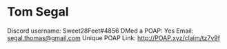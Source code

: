 # Tom Segal

Discord username: Sweet28Feet#4856
DMed a POAP: Yes
Email: segal.thomas@gmail.com
Unique POAP Link: http://POAP.xyz/claim/tz7v9f